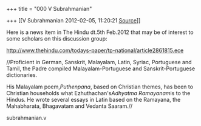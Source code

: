 +++
title = "000 V Subrahmanian"

+++
[[V Subrahmanian	2012-02-05, 11:20:21 [Source](https://groups.google.com/g/bvparishat/c/YbIm905PDQc)]]



Here is a news item in The Hindu dt.5th Feb.2012 that may be of interest to some scholars on this discussion group:



  

<http://www.thehindu.com/todays-paper/tp-national/article2861815.ece>

  

//Proficient in German, Sanskrit, Malayalam, Latin, Syriac, Portuguese and Tamil, the Padre compiled Malayalam-Portuguese and Sanskrit-Portuguese dictionaries.

His Malayalam poem,*Puthenpana*, based on Christian themes, has been to Christian households what Ezhuthachan's*Adhyatma Ramayanam*is to the Hindus. He wrote several essays in Latin based on the Ramayana, the Mahabharata, Bhagavatam and Vedanta Saaram.//

  

subrahmanian.v

